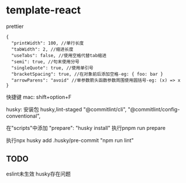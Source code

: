 # template-react

prettier

```
{
  "printWidth": 100, //单行长度
  "tabWidth": 2, //缩进长度
  "useTabs": false, //使用空格代替tab缩进
  "semi": true, //句末使用分号
  "singleQuote": true, //使用单引号
  "bracketSpacing": true, //在对象前后添加空格-eg: { foo: bar }
  "arrowParens": "avoid" //单参数箭头函数参数周围使用圆括号-eg: (x) => x
}
```

快捷键
mac:
shift+option+F


husky:
安装包
husky,lint-staged
"@commitlint/cli",
"@commitlint/config-conventional",

在"scripts"中添加
"prepare": "husky install"
执行pnpm run prepare

执行npx husky add .husky/pre-commit "npm run lint"


## TODO
eslint未生效
husky存在问题